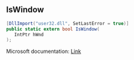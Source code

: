 ## IsWindow

```csharp
[DllImport("user32.dll", SetLastError = true)]
public static extern bool IsWindow(
   IntPtr hWnd
);
```

Microsoft documentation: [Link](https://docs.microsoft.com/en-us/windows/win32/api/winuser/nf-winuser-iswindow)
